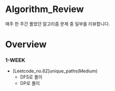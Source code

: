 # Algorithm_Review
 매주 한 주간 풀었던 알고리즘 문제 중 일부를 리뷰합니다.
 
# Overview
### 1-WEEK

- [Leetcode_no.62]unique_paths(Medium)
  - DFS로 풀이
  - DP로 풀이